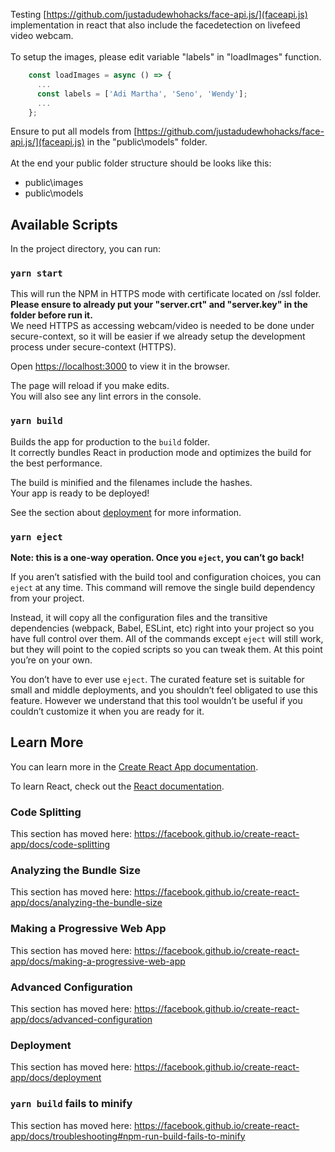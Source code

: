 Testing [https://github.com/justadudewhohacks/face-api.js/](faceapi.js) implementation in react that also include the facedetection on livefeed video webcam.<br /><br />
To setup the images, please edit variable "labels" in "loadImages" function.<br />
```javascript
    const loadImages = async () => {
      ...
      const labels = ['Adi Martha', 'Seno', 'Wendy'];
      ...
    };
```
Ensure to put all models from [https://github.com/justadudewhohacks/face-api.js/](faceapi.js) in the "public\models" folder.<br /><br />
At the end your public folder structure should be looks like this:<br />
* public\images
* public\models

## Available Scripts

In the project directory, you can run:

### `yarn start`

This will run the NPM in HTTPS mode with certificate located on /ssl folder.<br />
**Please ensure to already put your "server.crt" and "server.key" in the folder before run it.**<br />
We need HTTPS as accessing webcam/video is needed to be done under secure-context, so it will be easier if we already setup the development process under secure-context (HTTPS).

Open [https://localhost:3000](https://localhost:3000) to view it in the browser.

The page will reload if you make edits.<br />
You will also see any lint errors in the console.

### `yarn build`

Builds the app for production to the `build` folder.<br />
It correctly bundles React in production mode and optimizes the build for the best performance.

The build is minified and the filenames include the hashes.<br />
Your app is ready to be deployed!

See the section about [deployment](https://facebook.github.io/create-react-app/docs/deployment) for more information.

### `yarn eject`

**Note: this is a one-way operation. Once you `eject`, you can’t go back!**

If you aren’t satisfied with the build tool and configuration choices, you can `eject` at any time. This command will remove the single build dependency from your project.

Instead, it will copy all the configuration files and the transitive dependencies (webpack, Babel, ESLint, etc) right into your project so you have full control over them. All of the commands except `eject` will still work, but they will point to the copied scripts so you can tweak them. At this point you’re on your own.

You don’t have to ever use `eject`. The curated feature set is suitable for small and middle deployments, and you shouldn’t feel obligated to use this feature. However we understand that this tool wouldn’t be useful if you couldn’t customize it when you are ready for it.

## Learn More

You can learn more in the [Create React App documentation](https://facebook.github.io/create-react-app/docs/getting-started).

To learn React, check out the [React documentation](https://reactjs.org/).

### Code Splitting

This section has moved here: https://facebook.github.io/create-react-app/docs/code-splitting

### Analyzing the Bundle Size

This section has moved here: https://facebook.github.io/create-react-app/docs/analyzing-the-bundle-size

### Making a Progressive Web App

This section has moved here: https://facebook.github.io/create-react-app/docs/making-a-progressive-web-app

### Advanced Configuration

This section has moved here: https://facebook.github.io/create-react-app/docs/advanced-configuration

### Deployment

This section has moved here: https://facebook.github.io/create-react-app/docs/deployment

### `yarn build` fails to minify

This section has moved here: https://facebook.github.io/create-react-app/docs/troubleshooting#npm-run-build-fails-to-minify
